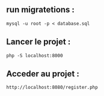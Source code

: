 
## run migratetions : 
`mysql -u root -p < database.sql`
## Lancer le projet :

`php -S localhost:8000`

## Acceder au projet :

`http://localhost:8080/register.php`
